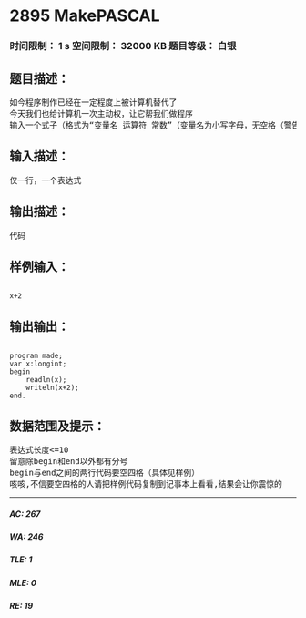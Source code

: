 # 2895 MakePASCAL   
### 时间限制： 1 s     空间限制： 32000 KB     题目等级： 白银  
## 题目描述：  

<pre>
如今程序制作已经在一定程度上被计算机替代了
今天我们也给计算机一次主动权，让它帮我们做程序
输入一个式子（格式为“变量名 运算符 常数”（变量名为小写字母，无空格（警告！只是前三个数据无空格，后两个是有的）与引号，如x+2，k mod 3）），按样例格式严格输出一段PASCAL代码。
</pre>
  
  
## 输入描述：  

<pre>
仅一行，一个表达式
</pre>
  
  
## 输出描述：  

<pre>
代码
</pre>
  
  
## 样例输入：  

<pre><code>
x+2
</code></pre>
  
  
## 输出输出：  

<pre><code>
program made;  
var x:longint;  
begin  
    readln(x);  
    writeln(x+2);  
end.
</code></pre>
  
  
## 数据范围及提示：  

<pre>
表达式长度<=10
留意除begin和end以外都有分号
begin与end之间的两行代码要空四格（具体见样例）
咳咳,不信要空四格的人请把样例代码复制到记事本上看看,结果会让你震惊的
</pre>
  
  
***  

##### AC: 267  
##### WA: 246  
##### TLE: 1  
##### MLE: 0  
##### RE: 19  
